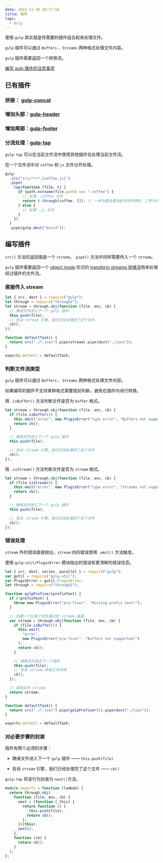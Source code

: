 ```yaml
---
date: 2021-11-30 18:17:56
title: 插件
tags:
  - Gulp
---
```


使用 `gulp` 其实就是将需要的插件组合起来处理文件。

`gulp` 插件可以通过 `Buffers` 、`Streams` 两种格式处理文件内容。

`gulp` 插件需要返回一个转换流。

[编写 gulp 插件的注意事项](https://v3.gulpjs.com.cn/docs/writing-a-plugin/guidelines/)

## 已有插件

### 拼接： [gulp-concat](https://github.com/wearefractal/gulp-concat)

### 增加头部：[gulp-header](https://github.com/godaddy/gulp-header)

### 增加尾部：[gulp-footer](https://github.com/godaddy/gulp-footer)

### 分流处理：[gulp-tap](https://www.npmjs.com/package/gulp-tap)

`gulp-tap` 可以在当前文件流中使用其他插件去处理当前文件流。

在一个文件流中对 `coffee` 和 `js` 文件分开处理。

```js
gulp
  .src("src/**/*.{coffee,js}")
  .pipe(
    tap(function (file, t) {
      if (path.extname(file.path) === ".coffee") {
        // 处理 .coffee 文件
        return t.through(coffee, []); // 一参为要处理当前文件的插件，二参为传递给该插件的参数列表
      } else {
        // 处理 .js 文件
      }
    })
  )
  .pipe(gulp.dest("build"));
```

## 编写插件

`src()` 方法的返回值是一个 `stream`，`.pipe()` 方法中同样需要传入一个 `stream`。

`gulp` 插件需要返回一个 [object mode](http://nodejs.cn/api/stream.html#object-mode) 形式的 [transform streams 转换流](http://nodejs.cn/api/stream.html#class-streamtransform)用来处理经过插件的文件流。

### 直接传入 stream

```js
let { src, dest } = require("gulp");
let through = require("through2");
let stream = through.obj(function (file, enc, cb) {
  // 确保文件进入下一个 gulp 插件
  this.push(file);
  // 告诉 stream 引擎，我们已经处理完了这个文件
  cb();
});

function defaultTask() {
  return src("./*.json").pipe(stream).pipe(dest("./json"));
}

exports.default = defaultTask;
```

### 判断文件流类型

`gulp` 插件可以通过 `Buffers` 、`Streams` 两种格式处理文件内容。

如果编写的插件不支持某种格式需要提前判断，避免在插件内进行转换。

用 `.isBuffer()` 方法判断文件是否为 `buffer` 格式。

```js
let stream = through.obj(function (file, enc, cb) {
  if (file.isBuffer()) {
    this.emit("error", new PluginError("type error", "Buffers not supported!"));
    return cb();
  }

  // 确保文件进入下一个 gulp 插件
  this.push(file);

  // 告诉 stream 引擎，我们已经处理完了这个文件
  cb();
});
```

用 `.isStream()` 方法判断文件是否为 `stream` 格式。

```js
let stream = through.obj(function (file, enc, cb) {
  if (file.isStream()) {
    this.emit("error", new PluginError("type error", "Streams not supported!"));
    return cb();
  }

  // 确保文件进入下一个 gulp 插件
  this.push(file);

  // 告诉 stream 引擎，我们已经处理完了这个文件
  cb();
});
```

### 错误处理

`stream` 外的错误直接抛出，`stream` 内的错误使用 `.emit()` 方法触发。

使用 `gulp-util/PluginError` 模块抛出的错误有更清晰的错误信息。

```js
let { src, dest, series, parallel } = require("gulp");
var gutil = require("gulp-util");
var PluginError = gutil.PluginError;
let through = require("through2");

function gulpPrefixer(prefixText) {
  if (!prefixText) {
    throw new PluginError("pre-fixer", "Missing prefix text!");
  }

  // 创建一个让每个文件通过的 stream 通道
  var stream = through.obj(function (file, enc, cb) {
    if (file.isBuffer()) {
      this.emit(
        "error",
        new PluginError("pre-fixer", "Buffers not supported!")
      );
      return cb();
    }

    // 确保文件进去下一个插件
    this.push(file);
    // 告诉 stream 转换工作完成
    cb();
  });

  // 返回文件 stream
  return stream;
}

function defaultTask() {
  return src("./*.json").pipe(gulpPrefixer()).pipe(dest("./json"));
}

exports.default = defaultTask;
```

### 对必要步骤的封装

插件有两个必须的步骤：

- 确保文件进入下一个 `gulp` 插件 —— `this.push(file)`

- 告诉 `stream` 引擎，我们已经处理完了这个文件 —— `cb()`

`gulp-tap` 将该行为封装为 `next()`方法。

```js
module.exports = function (lambda) {
  return through.obj(
    function (file, enc, cb) {
      next = (function (_this) {
        return function () {
          _this.push(file);
          return cb();
        };
      })(this);
      next();
    },
    function (cb) {
      return cb();
    }
  );
};
```
